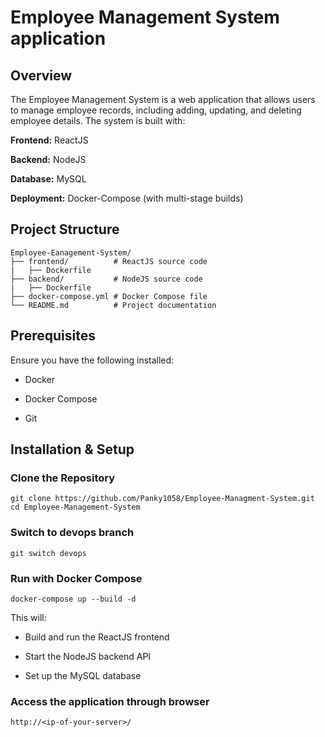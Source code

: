 # Employee Management System application

## Overview

The Employee Management System is a web application that allows users to manage employee records, including adding, updating, and deleting employee details. The system is built with:

**Frontend:** ReactJS

**Backend:** NodeJS

**Database:** MySQL

**Deployment:** Docker-Compose (with multi-stage builds)

## Project Structure

```
Employee-Eanagement-System/
├── frontend/          # ReactJS source code
|   ├── Dockerfile
├── backend/           # NodeJS source code
|   ├── Dockerfile
├── docker-compose.yml # Docker Compose file
└── README.md          # Project documentation
```

## Prerequisites

Ensure you have the following installed:

- Docker

- Docker Compose

- Git

## Installation & Setup

### Clone the Repository
```
git clone https://github.com/Panky1058/Employee-Managment-System.git
cd Employee-Management-System
```
### Switch to devops branch
```
git switch devops
```

### Run with Docker Compose

```
docker-compose up --build -d
```

This will:

- Build and run the ReactJS frontend

- Start the NodeJS backend API

- Set up the MySQL database

### Access the application through browser
```
http://<ip-of-your-server>/
```
